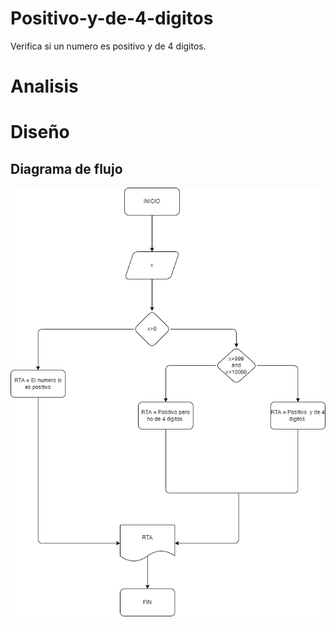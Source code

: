 # Positivo-y-de-4-digitos
Verifica si un numero es positivo y de 4 digitos.

# Analisis

# Diseño

## Diagrama de flujo
![Diagrama de flujo](diagrama.png " Diagrama de flujo ")